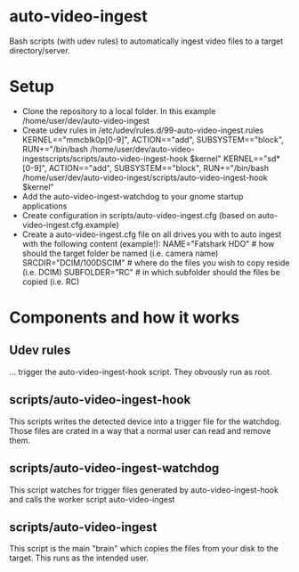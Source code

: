 # auto-video-ingest
Bash scripts (with udev rules) to automatically ingest video files to a target directory/server.

# Setup

* Clone the repository to a local folder. In this example /home/user/dev/auto-video-ingest
* Create udev rules in /etc/udev/rules.d/99-auto-video-ingest.rules
  KERNEL=="mmcblk0p[0-9]", ACTION=="add", SUBSYSTEM=="block", RUN+="/bin/bash /home/user/dev/auto-video-ingestscripts/scripts/auto-video-ingest-hook $kernel"
  KERNEL=="sd*[0-9]", ACTION=="add", SUBSYSTEM=="block", RUN+="/bin/bash /home/user/dev/auto-video-ingest/scripts/auto-video-ingest-hook $kernel"
* Add the auto-video-ingest-watchdog to your gnome startup applications
* Create configuration in scripts/auto-video-ingest.cfg (based on auto-video-ingest.cfg.example)
* Create a auto-video-ingest.cfg file on all drives you with to auto ingest with the following content (example!):
  NAME="Fatshark HDO"     # how should the target folder be named (i.e. camera name)
  SRCDIR="DCIM/100DSCIM"  # where do the files you wish to copy reside (i.e. DCIM)
  SUBFOLDER="RC"          # in which subfolder should the files be copied (i.e. RC)

# Components and how it works

## Udev rules
... trigger the auto-video-ingest-hook script. They obvously run as root.

## scripts/auto-video-ingest-hook
This scripts writes the detected device into a trigger file for the watchdog. Those files are crated in a way that a normal user can read and remove them.

## scripts/auto-video-ingest-watchdog
This script watches for trigger files generated by auto-video-ingest-hook and calls the worker script auto-video-ingest

## scripts/auto-video-ingest
This script is the main "brain" which copies the files from your disk to the target. This runs as the intended user.

